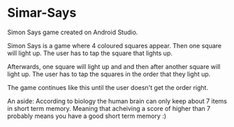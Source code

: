 # Simar-Says
Simon Says game created on Android Studio. 

Simon Says is a game where 4 coloured squares appear. Then one square will light up. The user has to tap the square that lights up.

Afterwards, one square will light up and and then after another square will light up. The user has to tap the squares in the order that they light up.

The game continues like this until the user doesn't get the order right.

An aside: According to biology the human brain can only keep about 7 items in short term memory. Meaning that acheiving a score of higher than 7 probably means you have a good short term memory :)
